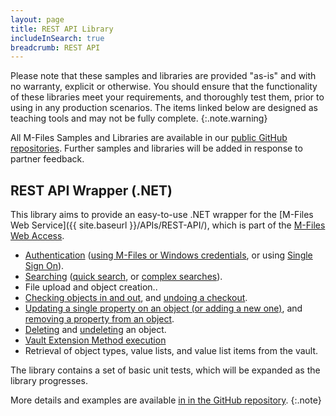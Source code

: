```yaml
---
layout: page
title: REST API Library
includeInSearch: true
breadcrumb: REST API
---
```


Please note that these samples and libraries are provided "as-is" and with no warranty, explicit or otherwise. You should ensure that the functionality of these libraries meet your requirements, and thoroughly test them, prior to using in any production scenarios.  The items linked below are designed as teaching tools and may not be fully complete.
{:.note.warning}

All M-Files Samples and Libraries are available in our [public GitHub repositories](https://github.com/m-files/MFilesSamplesAndLibraries/).  Further samples and libraries will be added in response to partner feedback.

## REST API Wrapper (.NET)

This library aims to provide an easy-to-use .NET wrapper for the [M-Files Web Service]({{ site.baseurl }}/APIs/REST-API/), which is part of the [M-Files Web Access](https://www.m-files.com/user-guide/latest/eng/Configure_M-Files_Web_Access.html).

* [Authentication](https://github.com/M-Files/MFilesSamplesAndLibraries/tree/master/Libraries/MFaaP.MFWSClient#authentication) ([using M-Files or Windows credentials](https://github.com/M-Files/MFilesSamplesAndLibraries/tree/master/Libraries/MFaaP.MFWSClient#authenticating-using-credentials), or using [Single Sign On](https://github.com/M-Files/MFilesSamplesAndLibraries/tree/master/Libraries/MFaaP.MFWSClient#authenticating-using-windows-single-sign-on)).
* [Searching](https://github.com/M-Files/MFilesSamplesAndLibraries/tree/master/Libraries/MFaaP.MFWSClient#searching) ([quick search](https://github.com/M-Files/MFilesSamplesAndLibraries/tree/master/Libraries/MFaaP.MFWSClient#quick-search), or [complex searches](https://github.com/M-Files/MFilesSamplesAndLibraries/tree/master/Libraries/MFaaP.MFWSClient#advanced--complex-search)).
* File upload and object creation..
* [Checking objects in and out](https://github.com/M-Files/MFilesSamplesAndLibraries/tree/master/Libraries/MFaaP.MFWSClient#checking-an-object-in-and-out), and [undoing a checkout](https://github.com/M-Files/MFilesSamplesAndLibraries/tree/master/Libraries/MFaaP.MFWSClient#undoing-a-checkout).
* [Updating a single property on an object (or adding a new one)](https://github.com/M-Files/MFilesSamplesAndLibraries/tree/master/Libraries/MFaaP.MFWSClient#updating-properties), and [removing a property from an object](https://github.com/M-Files/MFilesSamplesAndLibraries/tree/master/Libraries/MFaaP.MFWSClient#removing-properties).
* [Deleting](https://github.com/M-Files/MFilesSamplesAndLibraries/tree/master/Libraries/MFaaP.MFWSClient#deleting) and [undeleting](https://github.com/M-Files/MFilesSamplesAndLibraries/tree/master/Libraries/MFaaP.MFWSClient#undeleting) an object.
* [Vault Extension Method execution](https://github.com/M-Files/MFilesSamplesAndLibraries/tree/master/Libraries/MFaaP.MFWSClient#executing-vault-extension-methods)
* Retrieval of object types, value lists, and value list items from the vault.

The library contains a set of basic unit tests, which will be expanded as the library progresses.

More details and examples are available <a href="https://github.com/M-Files/MFilesSamplesAndLibraries/tree/master/Libraries/MFaaP.MFWSClient#readme">in in the GitHub repository</a>.
{:.note}